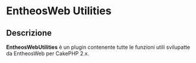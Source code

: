 # EntheosWeb Utilities

## Descrizione

**EntheosWebUtilities** è un plugin contenente tutte le funzioni utili svilupatte da EntheosWeb per CakePHP 2.x.